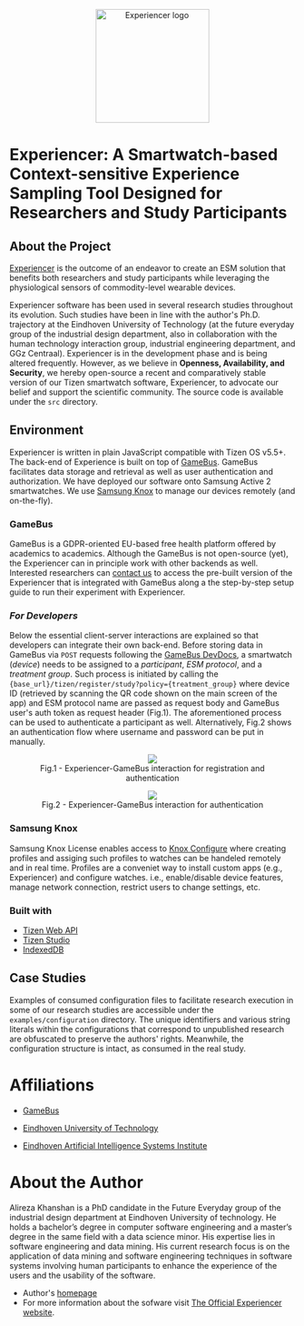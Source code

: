 <p align="center">
  <img alt="Experiencer logo" height="200" src="https://experiencer.eu/wp-content/uploads/2022/08/cropped-fit-Experiencer-logos_transparent.png">
</p>

# Experiencer: A Smartwatch-based Context-sensitive Experience Sampling Tool Designed for Researchers and Study Participants

## About the Project
[Experiencer](https://experiencer.eu/) is the outcome of an endeavor to create an ESM solution that benefits both researchers and study participants while leveraging the physiological sensors of commodity-level wearable devices.

Experiencer software has been used in several research studies throughout its evolution. Such studies have been in line with the author's Ph.D. trajectory at the Eindhoven University of Technology (at the future everyday group of the industrial design department, also in collaboration with the human technology interaction group, industrial engineering department, and GGz Centraal). Experiencer is in the development phase and is being altered frequently. However, as we believe in **Openness, Availability, and Security**, we hereby open-source a recent and comparatively stable version of our Tizen smartwatch software, Experiencer, to advocate our belief and support the scientific community. The source code is available under the `src` directory.

## Environment

Experiencer is written in plain JavaScript compatible with Tizen OS v5.5+. The back-end of Experience is built on top of [GameBus](https://devdocs.gamebus.eu/). GameBus facilitates data storage and retrieval as well as user authentication and authorization. We have deployed our software onto Samsung Active 2 smartwatches. We use [Samsung Knox](https://www.samsungknox.com/en) to manage our devices remotely (and on-the-fly).

### GameBus

GameBus is a GDPR-oriented EU-based free health platform offered by academics to academics. Although the GameBus is not open-source (yet), the Experiencer can in principle work with other backends as well. Interested researchers can [contact us](https://experiencer.eu/contact-us/) to access the pre-built version of the Experiencer that is integrated with GameBus along a the step-by-step setup guide to run their experiment with Experiencer.

### *For Developers*

Below the essential client-server interactions are explained so that developers can integrate their own back-end. Before storing data in GameBus via `POST` requests following the [GameBus DevDocs](https://devdocs.gamebus.eu/), a smartwatch (*device*) needs to be assigned to a *participant*, *ESM protocol*, and a *treatment group*. Such process is initiated by calling the `{base_url}/tizen/register/study?policy={treatment_group}` where device ID (retrieved by scanning the QR code shown on the main screen of the app) and ESM protocol name are passed as request body and GameBus user's auth token as request header (Fig.1). The aforementioned process can be used to authenticate a participant as well. Alternatively, Fig.2 shows an authentication flow where username and password can be put in manually.

<figure align="center">
  <img src="https://experiencer.eu/wp-content/uploads/2022/09/activity-diagrams-1.png">
  <figcaption>Fig.1 - Experiencer-GameBus interaction for registration and authentication</figcaption>
</figure>
<figure align="center">
  <img src="https://experiencer.eu/wp-content/uploads/2022/09/activity-diagrams-2.png">
  <figcaption>Fig.2 - Experiencer-GameBus interaction for authentication</figcaption>
</figure>

### Samsung Knox

Samsung Knox License enables access to [Knox Configure](https://www.samsungknox.com/en/solutions/it-solutions/knox-configure) where creating profiles and assiging such profiles to watches can be handeled remotely and in real time. Profiles are a conveniet way to install custom apps (e.g., Experiencer) and configure watches. i.e., enable/disable device features, manage network connection, restrict users to change settings, etc.

### Built with

* [Tizen Web API](https://docs.tizen.org/application/web/api/)
* [Tizen Studio](https://developer.tizen.org/development/tizen-studio/download)
* [IndexedDB](https://developer.mozilla.org/en-US/docs/Web/API/IndexedDB_API)

## Case Studies
Examples of consumed configuration files to facilitate research execution in some of our research studies are accessible under the `examples/configuration` directory.
The unique identifiers and various string literals within the configurations that correspond to unpublished research are obfuscated to preserve the authors' rights. Meanwhile, the configuration structure is intact, as consumed in the real study.



# Affiliations
* [GameBus](http://blog.gamebus.eu/)

* [Eindhoven University of Technology](https://www.tue.nl/en/)

* [Eindhoven Artificial Intelligence Systems Institute](https://www.tue.nl/en/research/institutes/eindhoven-artificial-intelligence-systems-institute/)



# About the Author
Alireza Khanshan is a PhD candidate in the Future Everyday group of the industrial design department at Eindhoven University of technology. He holds a bachelor’s degree in computer software engineering and a master’s degree in the same field with a data science minor. His expertise lies in software engineering and data mining. His current research focus is on the application of data mining and software engineering techniques in software systems involving human participants to enhance the experience of the users and the usability of the software.

* Author's [homepage](https://khanshan.com/)
* For more information about the sofware visit [The Official Experiencer website](https://experiencer.eu/).